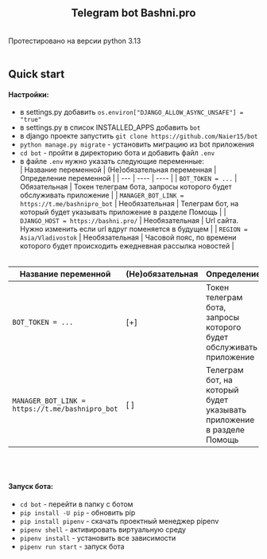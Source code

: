<h2 align="center">Telegram bot Bashni.pro</h2><br/>
Протестировано на версии python 3.13<br/><br/>

## Quick start
#### Настройки:
- в settings.py добавить `os.environ["DJANGO_ALLOW_ASYNC_UNSAFE"] = "true"`
- в settings.py в список INSTALLED_APPS добавить `bot`
- в django проекте запустить `git clone https://github.com/Naier15/bot`
- `python manage.py migrate` - установить миграцию из bot приложения
- `cd bot` - пройти в директорию бота и добавить файл `.env`
- в файле `.env` нужно указать следующие переменные:<br/>
| Название переменной | (Не)обязательная переменная | Определение переменной |
| --- | ---- | ---- |
| `BOT_TOKEN = ...` | Обязательная | Токен телеграм бота, запросы которого будет обслуживать приложение |
| `MANAGER_BOT_LINK = https://t.me/bashnipro_bot` | Необязательная | Телеграм бот, на который будет указывать приложение в разделе Помощь |
| `DJANGO_HOST = https://bashni.pro/` | Необязательная | Url сайта. Нужно изменить если url вдруг поменяется в будущем |
| `REGION = Asia/Vladivostok` | Необязательная | Часовой пояс, по времени которого будет происходить ежедневная рассылка новостей |
<br/><br/>

| Название переменной | (Не)обязательная | Определение |
| --- | --- | ------ |
| `BOT_TOKEN = ...` | [+] | Токен телеграм бота, запросы которого будет обслуживать приложение |
| `MANAGER_BOT_LINK = https://t.me/bashnipro_bot` | [ ] | Телеграм бот, на который будет указывать приложение в разделе Помощь |

<br/><br/>

#### Запуск бота:
- `cd bot` - перейти в папку с ботом
- `pip install -U pip` - обновить pip
- `pip install pipenv` - скачать проектный менеджер pipenv
- `pipenv shell` - активировать виртуальную среду
- `pipenv install` - установить все зависимости
- `pipenv run start` - запуск бота

